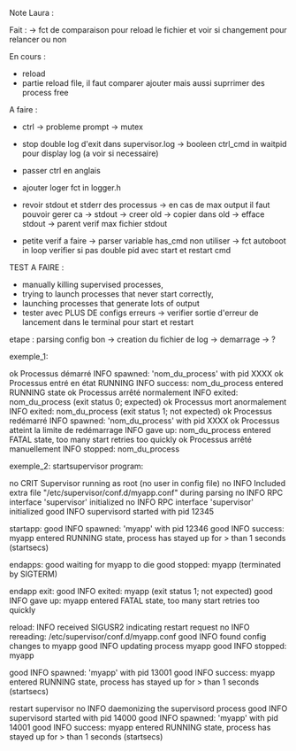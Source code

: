 Note Laura :


Fait :
-> fct de comparaison pour reload le fichier et voir si changement pour relancer ou non 

En cours :


* reload
* partie reload file, il faut comparer ajouter mais aussi suprrimer des process free 


A faire : 

* ctrl -> probleme prompt -> mutex

* stop double log d'exit dans supervisor.log -> booleen ctrl_cmd in waitpid pour display log (a voir si necessaire)

* passer ctrl en anglais

* ajouter loger fct in logger.h

* revoir stdout et stderr des processus -> en cas de max output il faut pouvoir gerer ca 
-> stdout -> creer old -> copier dans old -> efface stdout 
-> parent verif max fichier stdout

* petite verif a faire
-> parser variable has_cmd non utiliser 
-> fct autoboot in loop verifier si pas double pid avec start et restart cmd


TEST A FAIRE :
* manually killing supervised processes, 
* trying to launch processes that never start correctly, 
* launching processes that generate lots of output
* tester avec PLUS DE configs erreurs 
-> verifier sortie d'erreur de lancement dans le terminal pour start et restart 




etape : parsing config bon -> creation du fichier de log -> demarrage -> ?

exemple_1:

ok Processus démarré	            INFO spawned: 'nom_du_process' with pid XXXX
ok Processus entré en état RUNNING	INFO success: nom_du_process entered RUNNING state
ok Processus arrêté normalement	INFO exited: nom_du_process (exit status 0; expected)
ok Processus mort anormalement	    INFO exited: nom_du_process (exit status 1; not expected)
ok Processus redémarré	            INFO spawned: 'nom_du_process' with pid XXXX
ok Processus atteint la limite de redémarrage	INFO gave up: nom_du_process entered FATAL state, too many start retries too quickly
ok Processus arrêté manuellement	INFO stopped: nom_du_process

exemple_2:
startsupervisor program:

no   CRIT Supervisor running as root (no user in config file)
no   INFO Included extra file "/etc/supervisor/conf.d/myapp.conf" during parsing
no   INFO RPC interface 'supervisor' initialized
no   INFO RPC interface 'supervisor' initialized
good INFO supervisord started with pid 12345

startapp:
good INFO spawned: 'myapp' with pid 12346
good INFO success: myapp entered RUNNING state, process has stayed up for > than 1 seconds (startsecs)

endapps:
good waiting for myapp to die
good stopped: myapp (terminated by SIGTERM)

endapp exit:
good INFO exited: myapp (exit status 1; not expected)
good INFO gave up: myapp entered FATAL state, too many start retries too quickly


reload:
INFO received SIGUSR2 indicating restart request
no INFO rereading: /etc/supervisor/conf.d/myapp.conf
good INFO found config changes to myapp
good INFO updating process myapp
good INFO stopped: myapp
 
good INFO spawned: 'myapp' with pid 13001
good INFO success: myapp entered RUNNING state, process has stayed up for > than 1 seconds (startsecs)

restart supervisor
no   INFO daemonizing the supervisord process
good INFO supervisord started with pid 14000
good INFO spawned: 'myapp' with pid 14001
good INFO success: myapp entered RUNNING state, process has stayed up for > than 1 seconds (startsecs)
